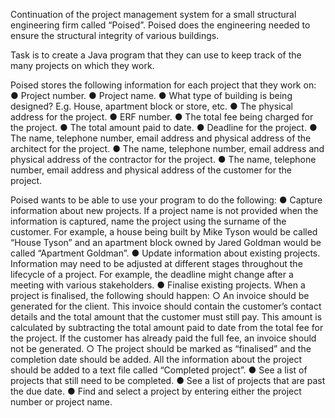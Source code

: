 Continuation of the project management system for a small structural engineering firm called “Poised”. Poised does the engineering needed to ensure the structural integrity of various buildings. 

Task is to create a Java program that they can use to keep track of the many projects on which they work.

Poised stores the following information for each project that they work on:
● Project number.
● Project name.
● What type of building is being designed? E.g. House, apartment block or store, etc.
● The physical address for the project.
● ERF number.
● The total fee being charged for the project.
● The total amount paid to date.
● Deadline for the project.
● The name, telephone number, email address and physical address of the architect for the project.
● The name, telephone number, email address and physical address of the contractor for the project.
● The name, telephone number, email address and physical address of the customer for the project.

Poised wants to be able to use your program to do the following:
● Capture information about new projects. If a project name is not provided when the information is captured, name the project using the surname of the customer. For example, a house being built by Mike Tyson would be called “House Tyson” and an apartment block owned by Jared Goldman would be called “Apartment Goldman”.
● Update information about existing projects. Information may need to be adjusted at different stages throughout the lifecycle of a project. For example, the deadline might change after a meeting with various stakeholders.
● Finalise existing projects. When a project is finalised, the following should happen:
  ○ An invoice should be generated for the client. This invoice should contain the customer’s contact details and the total amount that the customer must still pay. This amount       is calculated by subtracting the total amount paid to date from the total fee for the project. If the customer has already paid the full fee, an invoice should not be
    generated.
  ○ The project should be marked as “finalised” and the completion date should be added. All the information about the project should be added to a text file called “Completed         project”.
● See a list of projects that still need to be completed.
● See a list of projects that are past the due date.
● Find and select a project by entering either the project number or project name.


